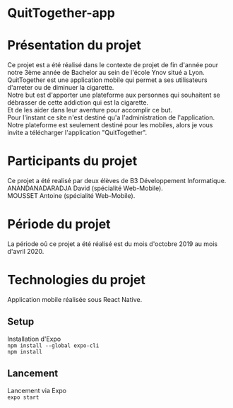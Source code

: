 # QuitTogether-app
# Présentation du projet

Ce projet est a été réalisé dans le contexte de projet de fin d'année pour notre 3ème année de Bachelor au sein de l'école Ynov situé a Lyon. </br>
QuitTogether est une application mobile qui permet a ses utilisateurs d'arreter ou de diminuer la cigarette.</br>
Notre but est d'apporter une plateforme aux personnes qui souhaitent se débrasser de cette addiction qui est la cigarette.</br>
Et de les aider dans leur aventure pour accomplir ce but.</br>
Pour l'instant ce site n'est destiné qu'a l'administration de l'application.</br>
Notre plateforme est seulement destiné pour les mobiles, alors je vous invite a télécharger l'application "QuitTogether".</br>

# Participants du projet

Ce projet a été realisé par deux élèves de B3 Développement Informatique.</br>
ANANDANADARADJA David (spécialité Web-Mobile).</br>
MOUSSET Antoine (spécialité Web-Mobile).</br>

# Période du projet

La période oû ce projet a été réalisé est du mois d'octobre 2019 au mois d'avril 2020.

# Technologies du projet

 Application mobile réalisée sous React Native.</br>


## Setup 

Installation d'Expo </br>
`npm install --global expo-cli` </br>
`npm install` </br>

## Lancement

Lancement via Expo</br>
`expo start`</br>



